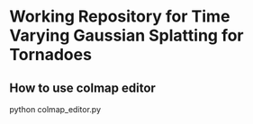 # Working Repository for Time Varying Gaussian Splatting for Tornadoes
## How to use colmap editor
python colmap_editor.py
